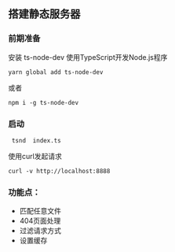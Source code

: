 ## 搭建静态服务器
### 前期准备
 安装 ts-node-dev 使用TypeScript开发Node.js程序
```bazaar
yarn global add ts-node-dev
```
或者
```bazaar
npm i -g ts-node-dev
```

### 启动
```bazaar
 tsnd  index.ts
```
使用curl发起请求
```bazaar
curl -v http://localhost:8888
```
### 功能点：
- 匹配任意文件
- 404页面处理
- 过滤请求方式
- 设置缓存
